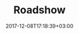 ---
title: "Roadshow"
date: 2017-12-08T17:18:39+03:00
tag: "wiki"
info:
    one: "комплекс выездных мероприятий"
    two: "Roadshow (досл. «дорожное шоу») — комплекс выездных мероприятий, которые топ-менеджмент компании проводит перед выпуском ценных бумаг. Они также популярны в криптоиндустрии: их проводят как перед, так и во время ICO, чтобы познакомить будущих инвесторов с проектом. Во время roadshow компания-эмитент презентует результаты своей деятельности, положение на рынке, отношения с конкурентами, поставщиками, клиентами и др. Это значимый инструмент продвижения, улучшения имиджа компании и повышения ее инвестиционной привлекательности."
---